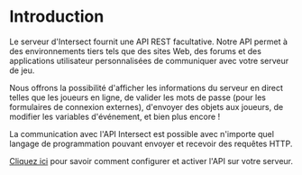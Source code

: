 # Introduction

Le serveur d'Intersect fournit une API REST facultative. Notre API permet à des environnements tiers tels que des sites Web, des forums et des applications utilisateur personnalisées de communiquer avec votre serveur de jeu.

Nous offrons la possibilité d'afficher les informations du serveur en direct telles que les joueurs en ligne, de valider les mots de passe (pour les formulaires de connexion externes), d'envoyer des objets aux joueurs, de modifier les variables d'événement, et bien plus encore !

La communication avec l'API Intersect est possible avec n'importe quel langage de programmation pouvant envoyer et recevoir des requêtes HTTP.

[Cliquez ici](introduction/setup.md) pour savoir comment configurer et activer l'API sur votre serveur.
